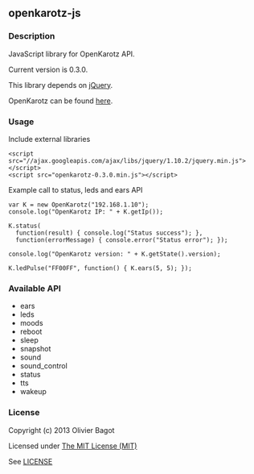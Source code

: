 ## openkarotz-js ##

### Description ###

JavaScript library for OpenKarotz API.

Current version is 0.3.0.

This library depends on [jQuery](http://jquery.com/).

OpenKarotz can be found [here](http://openkarotz.filippi.org/).

### Usage ###

Include external libraries
```
<script src="//ajax.googleapis.com/ajax/libs/jquery/1.10.2/jquery.min.js"></script>
<script src="openkarotz-0.3.0.min.js"></script>
```

Example call to status, leds and ears API
```
var K = new OpenKarotz("192.168.1.10");
console.log("OpenKarotz IP: " + K.getIp());

K.status(
  function(result) { console.log("Status success"); },
  function(errorMessage) { console.error("Status error"); });

console.log("OpenKarotz version: " + K.getState().version);

K.ledPulse("FF00FF", function() { K.ears(5, 5); });
```

### Available API ###

- ears
- leds
- moods
- reboot
- sleep
- snapshot
- sound
- sound_control
- status
- tts
- wakeup

### License ###

Copyright (c) 2013 Olivier Bagot

Licensed under [The MIT License (MIT)](http://opensource.org/licenses/MIT)

See [LICENSE](https://github.com/hobbe/openkarotz-js/raw/master/LICENSE)
